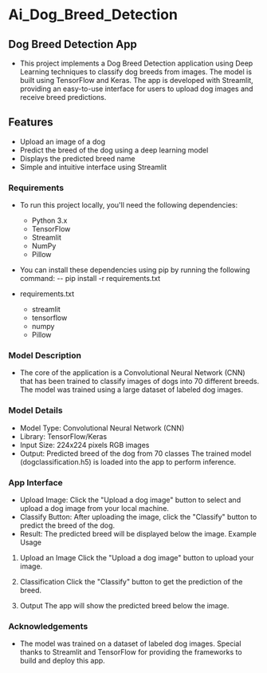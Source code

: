 # Ai_Dog_Breed_Detection

## Dog Breed Detection App
- This project implements a Dog Breed Detection application using Deep Learning techniques to classify dog breeds from images. The model is built using TensorFlow and Keras. The app is developed with Streamlit, providing an easy-to-use interface for users to upload dog images and receive breed predictions.

## Features
- Upload an image of a dog
- Predict the breed of the dog using a deep learning model
- Displays the predicted breed name
- Simple and intuitive interface using Streamlit
### Requirements
- To run this project locally, you'll need the following dependencies:

  - Python 3.x
  - TensorFlow
  - Streamlit
  - NumPy
  - Pillow
- You can install these dependencies using pip by running the following command:
  -- pip install -r requirements.txt
- requirements.txt
  - streamlit
  - tensorflow
  - numpy
  - Pillow
### Model Description
- The core of the application is a Convolutional Neural Network (CNN) that has been trained to classify images of dogs into 70 different breeds. The model was trained using a large dataset of labeled dog images.

### Model Details
- Model Type: Convolutional Neural Network (CNN)
- Library: TensorFlow/Keras
- Input Size: 224x224 pixels RGB images
- Output: Predicted breed of the dog from 70 classes
The trained model (dogclassification.h5) is loaded into the app to perform inference.

### App Interface
- Upload Image: Click the "Upload a dog image" button to select and upload a dog image from your local machine.
- Classify Button: After uploading the image, click the "Classify" button to predict the breed of the dog.
- Result: The predicted breed will be displayed below the image.
Example Usage
1. Upload an Image
Click the "Upload a dog image" button to upload your image.

2. Classification
Click the "Classify" button to get the prediction of the breed.

3. Output
The app will show the predicted breed below the image.

### Acknowledgements
- The model was trained on a dataset of labeled dog images.
Special thanks to Streamlit and TensorFlow for providing the frameworks to build and deploy this app.
